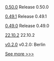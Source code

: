 
[0.50.0](https://github.com/hyperledger/aries-vcx/releases/tag/0.50.0) Release 0.50.0

[0.49.1](https://github.com/hyperledger/aries-vcx/releases/tag/0.49.1) Release 0.49.1

[0.49.0](https://github.com/hyperledger/aries-vcx/releases/tag/0.49.0) Release 0.49.0

[22.10.2](https://github.com/hyperledger/besu/releases/tag/22.10.2) 22.10.2

[v0.2.0](https://github.com/hyperledger/solang/releases/tag/v0.2.0) v0.2.0: Berlin


[See more >>>](https://start-here.hyperledger.org/releases)
